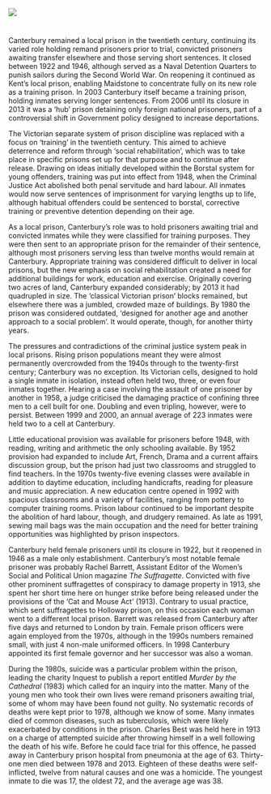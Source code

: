 <a href="https://juncture-digital.org"><img src="https://juncture-digital.org/images/ve-button.png"></a>
<param ve-config title="Canterbury Prison in the twentieth century" author="Dr Maryse Tennant" layout="vtl" 
banner="/images/banners/19c.jpg">

<param ve-entity eid="Q1003196" aliases="Sheerness">
<param ve-entity eid="Q4946691" aliases="Borstal">
<param ve-entity eid="Q507517" aliases="Rochester">

#

Canterbury remained a local prison in the twentieth century, continuing its varied role holding remand prisoners prior to trial, convicted prisoners awaiting transfer elsewhere and those serving short sentences. It closed between 1922 and 1946, although served as a Naval Detention Quarters to punish sailors during the Second World War.  On reopening it continued as Kent’s local prison, enabling Maidstone to concentrate fully on its new role as a training prison. In 2003 Canterbury itself became a training prison, holding inmates serving longer sentences.  From 2006 until its closure in 2013 it was a ‘hub’ prison detaining only foreign national prisoners, part of a controversial shift in Government policy designed to increase deportations. 
<param ve-image url="https://stor.artstor.org/stor/04b07dbb-e3b2-43d8-b9b3-265e9cff8737" label="Canterbury Prison" attribution="Michelle Crowther">

The Victorian separate system of prison discipline was replaced with a focus on ‘training’ in the twentieth century. This aimed to achieve deterrence and reform through ‘social rehabilitation’, which was to take place in specific prisons set up for that purpose and to continue after release.  Drawing on ideas initially developed within the Borstal system for young offenders, training was put into effect from 1948, when the Criminal Justice Act abolished both penal servitude and hard labour.  All inmates would now serve sentences of imprisonment for varying lengths up to life, although habitual offenders could be sentenced to borstal, corrective training or preventive detention depending on their age. 

As a local prison, Canterbury’s role was to hold prisoners awaiting trial and convicted inmates while they were classified for training purposes.  They were then sent to an appropriate prison for the remainder of their sentence, although most prisoners serving less than twelve months would remain at Canterbury. Appropriate training was considered difficult to deliver in local prisons, but the new emphasis on social rehabilitation created a need for additional buildings for work, education and exercise. Originally covering two acres of land, Canterbury expanded considerably; by 2013 it had quadrupled in size.  The ‘classical Victorian prison’ blocks remained, but elsewhere there was a jumbled, crowded maze of buildings.  By 1980 the prison was considered outdated, ‘designed for another age and another approach to a social problem’.  It would operate, though, for another thirty years.

The pressures and contradictions of the criminal justice system peak in local prisons. Rising prison populations meant they were almost permanently overcrowded from the 1940s through to the twenty-first century; Canterbury was no exception. Its Victorian cells, designed to hold a single inmate in isolation, instead often held two, three, or even four inmates together. Hearing a case involving the assault of one prisoner by another in 1958, a judge criticised the damaging practice of confining three men to a cell built for one.  Doubling and even tripling, however, were to persist. Between 1999 and 2000, an annual average of 223 inmates were held two to a cell at Canterbury.  

Little educational provision was available for prisoners before 1948, with reading, writing and arithmetic the only schooling available.  By 1952 provision had expanded to include Art, French, Drama and a current affairs discussion group, but the prison had just two classrooms and struggled to find teachers. In the 1970s twenty-five evening classes were available in addition to daytime education, including handicrafts, reading for pleasure and music appreciation.  A new education centre opened in 1992 with spacious classrooms and a variety of facilities, ranging from pottery to computer training rooms.  Prison labour continued to be important despite the abolition of hard labour, though, and drudgery remained. As late as 1991, sewing mail bags was the main occupation and the need for better training opportunities was highlighted by prison inspectors.  

Canterbury held female prisoners until its closure in 1922, but it reopened in 1946 as a male only establishment. Canterbury’s most notable female prisoner was probably Rachel Barrett, Assistant Editor of the Women’s Social and Political Union magazine _The Suffragette_.  Convicted with five other prominent suffragettes of conspiracy to damage property in 1913, she spent her short time here on hunger strike before being released under the provisions of the ‘Cat and Mouse Act’ (1913). Contrary to usual practice, which sent suffragettes to Holloway prison, on this occasion each woman went to a different local prison. Barrett was released from Canterbury after five days and returned to London by train.  Female prison officers were again employed from the 1970s, although in the 1990s numbers remained small, with just 4 non-male uniformed officers.  In 1998 Canterbury appointed its first female governor and her successor was also a woman.  
<param ve-image url="https://upload.wikimedia.org/wikipedia/commons/4/43/Rachel_Barrett_-_Suffragette.png" label="Rachel Barrett - Suffragette" attribution="Lena Connell 1875-1949, Public domain, via Wikimedia Commons">

During the 1980s, suicide was a particular problem within the prison, leading the charity Inquest to publish a report entitled _Murder by the Cathedral_ (1983) which called for an inquiry into the matter.  Many of the young men who took their own lives were remand prisoners awaiting trial, some of whom may have been found not guilty. No systematic records of deaths were kept prior to 1978, although we know of some. Many inmates died of common diseases, such as tuberculosis, which were likely exacerbated by conditions in the prison. Charles Best was held here in 1913 on a charge of attempted suicide after throwing himself in a well following the death of his wife. Before he could face trial for this offence, he passed away in Canterbury prison hospital from pneumonia at the age of 63.  Thirty-one men died between 1978 and 2013.  Eighteen of these deaths were self-inflicted, twelve from natural causes and one was a homicide. The youngest inmate to die was 17, the oldest 72, and the average age was 38. 
